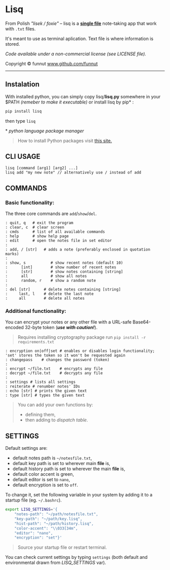 # Lisq

From Polish *"lisek / foxie"* – lisq is a [**single file**](https://github.com/funnut/Lisq/blob/main/lisq/lisq.py) note-taking app that work with `.txt` files.

It's meant to use as terminal aplication. Text file is where information is stored.

*Code available under a non-commercial license (see LICENSE file).*

Copyright © funnut www.github.com/funnut

---

## Instalation

With installed python, you can simply copy lisq/**lisq.py** somewhere in your $PATH *(remeber to make it executable)* or install lisq by pip* : 

```bash
pip install lisq
```

then type `lisq`

\* *python language package manager*
> How to install Python packages visit [this site.](https://packaging.python.org/en/latest/tutorials/installing-packages/)

## CLI USAGE

```
lisq [command [arg1] [arg2] ...]
lisq add "my new note" // alternatively use / instead of add
```

## COMMANDS

### Basic functionality:

The three core commands are `add`/`show`/`del`.

```
: quit, q   # exit the program
: clear, c  # clear screen
: cmds      # list of all available commands
: help      # show help page
: edit      # open the notes file in set editor
:
: add, / [str]   # adds a note (preferably enclosed in quotation marks)
:
: show, s           # show recent notes (default 10)
:      [int]        # show number of recent notes
:      [str]        # show notes containing [string]
:      all          # show all notes
:      random, r    # show a random note
:
: del [str]      # delete notes containing [string]
:     last, l    # delete the last note
:     all        # delete all notes
```

### Additional functionality:

You can encrypt your notes or any other file with a URL-safe Base64-encoded 32-byte token (***use with caution!***).
> Requires installing cryptography package run `pip install -r requirements.txt`
```
: encryption on|off|set # enables or disables login functionality; 'set' stores the token so it won't be requested again
: changepass    # changes the password (token)
:
: encrypt ~/file.txt    # encrypts any file
: decrypt ~/file.txt    # decrypts any file
:
: settings # lists all settings
: reiterate # renumber notes' IDs
: echo [str] # prints the given text
: type [str] # types the given text
```

> You can add your own functions by:
> + defining them,
> + then adding to *dispatch table*.

## SETTINGS

Default settings are:
   * default notes path is `~/notesfile.txt`,
   * default key path is set to wherever main __file__ is,
   * default history path is set to wherever the main __file__ is,
   * default color accent is green,
   * default editor is set to `nano`,
   * default encryption is set to `off`.

To change it, set the following variable in your system by adding it to a startup file (eg. `~/.bashrc`).

```bash
export LISQ_SETTINGS='{
    "notes-path": "~/path/notesfile.txt",
    "key-path": "~/path/key.lisq",
    "hist-path": "~/path/history.lisq",
    "color-accent": "\\033[34m",
    "editor": "nano",
    "encryption": "set"}'
```

> Source your startup file or restart terminal.

You can check current settings by typing `settings` (both default and environmental drawn from *LISQ_SETTINGS* var).
